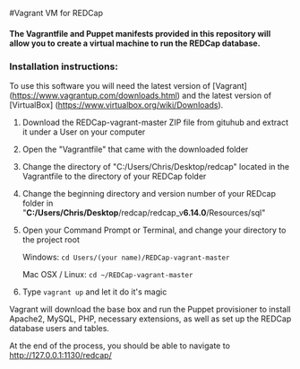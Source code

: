 #Vagrant VM for REDCap

#### The Vagrantfile and Puppet manifests provided in this repository will allow you to create a virtual machine to run the REDCap database.

### Installation instructions:
To use this software you will need the latest version of [Vagrant] (https://www.vagrantup.com/downloads.html) and the 
latest version of [VirtualBox] (https://www.virtualbox.org/wiki/Downloads).

1. Download the REDCap-vagrant-master ZIP file from gituhub and extract it under a User on your computer

2. Open the "Vagrantfile" that came with the downloaded folder

3. Change the directory of "C:/Users/Chris/Desktop/redcap" located in the Vagrantfile to the directory of your REDCap folder

4. Change the beginning directory and version number of your REDcap folder in "**C:/Users/Chris/Desktop**/redcap/redcap_v**6.14.0**/Resources/sql"

5. Open your Command Prompt or Terminal, and change your directory to the project root 

      Windows: `cd Users/(your name)/REDCap-vagrant-master`

      Mac OSX / Linux: `cd ~/REDCap-vagrant-master`

6. Type `vagrant up` and let it do it's magic

Vagrant will download the base box and run the Puppet provisioner to install Apache2, MySQL, PHP, necessary extensions, as well as set up the REDCap database users and tables.

At the end of the process, you should be able to navigate to http://127.0.0.1:1130/redcap/

